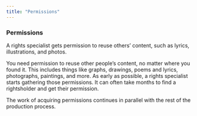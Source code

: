 ```yaml
---
title: "Permissions"
---
```


### Permissions

A rights specialist gets permission to reuse others’ content, such as lyrics, illustrations, and photos.

You need permission to reuse other people’s content, no matter where you found it. This includes things like graphs, drawings, poems and lyrics, photographs, paintings, and more. As early as possible, a rights specialist starts gathering those permissions. It can often take months to find a rightsholder and get their permission.

The work of acquiring permissions continues in parallel with the rest of the production process.
